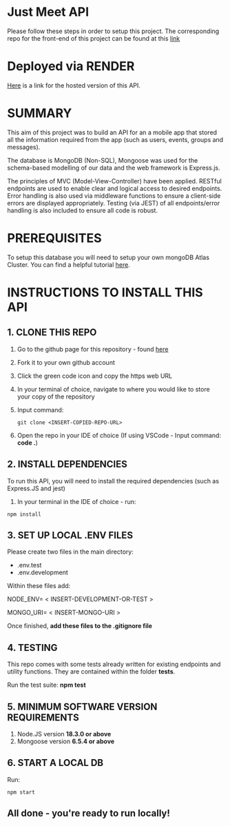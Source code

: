 # Just Meet API

Please follow these steps in order to setup this project. The corresponding repo for the front-end of this project can be found at this [link](https://github.com/rjg55/Final-Project-FE)

# Deployed via RENDER

[Here](https://just-meet.onrender.com/api/events) is a link for the hosted version of this API.

# SUMMARY

This aim of this project was to build an API for an a mobile app that stored all the information required from the app (such as users, events, groups and messages).

The database is MongoDB (Non-SQL), Mongoose was used for the schema-based modelling of our data and the web framework is Express.js.

The principles of MVC (Model-View-Controller) have been applied. RESTful endpoints are used to enable clear and logical access to desired endpoints. Error handling is also used via middleware functions to ensure a client-side errors are displayed appropriately. Testing (via JEST) of all endpoints/error handling is also included to ensure all code is robust.

# PREREQUISITES

To setup this database you will need to setup your own mongoDB Atlas Cluster. You can find a helpful tutorial [here](https://www.mongodb.com/docs/atlas/getting-started/).

# INSTRUCTIONS TO INSTALL THIS API

## 1. CLONE THIS REPO

1. Go to the github page for this repository - found [here](https://github.com/rjg55/backend-JML)
2. Fork it to your own github account
3. Click the green code icon and copy the https web URL
4. In your terminal of choice, navigate to where you would like to store your copy of the repository
5. Input command:

   ```
   git clone <INSERT-COPIED-REPO-URL>
   ```

6. Open the repo in your IDE of choice (If using VSCode - Input command: **code .**)

## 2. INSTALL DEPENDENCIES

To run this API, you will need to install the required dependencies (such as Express.JS and jest)

1. In your terminal in the IDE of choice - run:

```
npm install
```

## 3. SET UP LOCAL .ENV FILES

Please create two files in the main directory:

- .env.test
- .env.development

Within these files add:

NODE_ENV= < INSERT-DEVELOPMENT-OR-TEST >

MONGO_URI= < INSERT-MONGO-URI >

Once finished, **add these files to the .gitignore file**

## 4. TESTING

This repo comes with some tests already written for existing endpoints and utility functions. They are contained within the folder **tests**.

Run the test suite: **npm test**

## 5. MINIMUM SOFTWARE VERSION REQUIREMENTS

1. Node.JS version **18.3.0 or above**
2. Mongoose version **6.5.4 or above**

## 6. START A LOCAL DB

Run:

```
npm start
```

## All done - you're ready to run locally!
